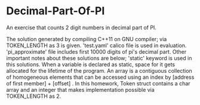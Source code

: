 # Decimal-Part-Of-PI
An exercise that counts 2 digit numbers in decimal part of PI. 

The solution generated by compiling C++11 on GNU compiler; via TOKEN_LENGTH as 3 is given. 'test.yaml' calico file is used in evaluation.  'pi_approximate' file includes first 10000 digits of pi's decimal part.  Other important notes about these solutions are below;  'static' keyword is used in this solutions. When a variable is declared as static, space for it gets allocated for the lifetime of the program. An array is a contiguous collection of homogeneous elements that can be accessed using an index by [address of first member] + [offset] . In this homework, Token struct contains a char array and an integer that makes implementation possible via TOKEN_LENGTH as 2.

